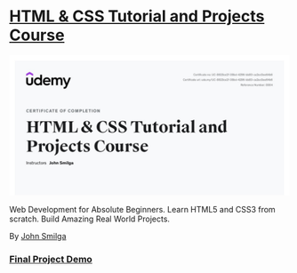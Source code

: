 # <a href="https://www.udemy.com/share/101A483@-FSiA9N33UeZwbwUQVRpEnoe3yzLZ6AMbDCrUV6oFSjRQjaetwFuEqWehmEVjVgu/">HTML & CSS Tutorial and Projects Course</a>

![Certificate of completion](/Media/HTML-CSS.jpg)

Web Development for Absolute Beginners. Learn HTML5 and CSS3 from scratch.​ Build Amazing Real World Projects.

By <a href="https://github.com/john-smilga">John Smilga</a>

### <a href="https://mshuber1981.github.io/HTML-CSS/index.html">Final Project Demo</a>
